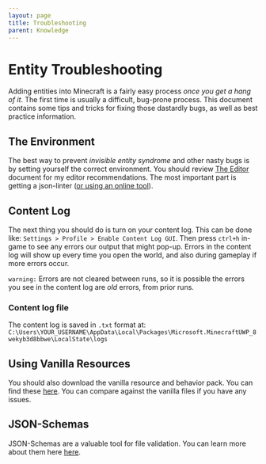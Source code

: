 ```yaml
---
layout: page
title: Troubleshooting
parent: Knowledge
---
```


# Entity Troubleshooting

Adding entities into Minecraft is a fairly easy process *once you get a hang of it*. The first time is usually a difficult, bug-prone process. This document contains some tips and tricks for fixing those dastardly bugs, as well as best practice information.

## The Environment

The best way to prevent *invisible entity syndrome* and other nasty bugs is by setting yourself the correct environment. You should review [The Editor](https://wiki.bedrock.dev/knowledge/the_editor.html) document for my editor recommendations. The most important part is getting a json-linter ([or using an online tool](https://jsonlint.com/)).

## Content Log

The next thing you should do is turn on your content log. This can be done like: `Settings > Profile > Enable Content Log GUI`. Then press `ctrl+h` in-game to see any errors our output that might pop-up. Errors in the content log will show up every time you open the world, and also during gameplay if more errors occur.

`warning:` Errors are not cleared between runs, so it is possible the errors you see in the content log are *old* errors, from prior runs.

### Content log file

The content log is saved in `.txt` format at: `C:\Users\YOUR_USERNAME\AppData\Local\Packages\Microsoft.MinecraftUWP_8wekyb3d8bbwe\LocalState\logs`

## Using Vanilla Resources

You should also download the vanilla resource and behavior pack. You can find these [here](https://www.minecraft.net/en-us/addons/). You can compare against the vanilla files if you have any issues.

## JSON-Schemas

JSON-Schemas are a valuable tool for file validation. You can learn more about them here [here](https://wiki.bedrock.dev/knowledge/using_schema.html).
